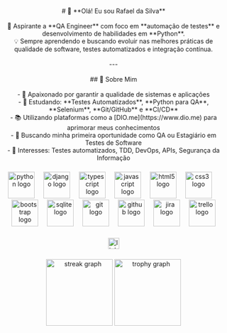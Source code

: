 <p align="center"># 👋 **Olá! Eu sou Rafael da Silva**<br><br>🎯 Aspirante a **QA Engineer** com foco em **automação de testes** e desenvolvimento de habilidades em **Python**.  <br>💡 Sempre aprendendo e buscando evoluir nas melhores práticas de qualidade de software, testes automatizados e integração contínua.  <br><br>---<br><br>## 🚀 Sobre Mim<br><br>- 🧪 Apaixonado por garantir a qualidade de sistemas e aplicações<br>- 📘 Estudando: **Testes Automatizados**, **Python para QA**, **Selenium**, **Git/GitHub** e **CI/CD**<br>- 📚 Utilizando plataformas como a [DIO.me](https://www.dio.me) para aprimorar meus conhecimentos<br>- 💼 Buscando minha primeira oportunidade como QA ou Estagiário em Testes de Software<br>- 🌱 Interesses: Testes automatizados, TDD, DevOps, APIs, Segurança da Informação</p>

###

<div align="center">
  <img src="https://skillicons.dev/icons?i=py" height="60" alt="python logo"  />
  <img width="12" />
  <img src="https://skillicons.dev/icons?i=django" height="60" alt="django logo"  />
  <img width="12" />
  <img src="https://skillicons.dev/icons?i=ts" height="60" alt="typescript logo"  />
  <img width="12" />
  <img src="https://skillicons.dev/icons?i=js" height="60" alt="javascript logo"  />
  <img width="12" />
  <img src="https://skillicons.dev/icons?i=html" height="60" alt="html5 logo"  />
  <img width="12" />
  <img src="https://skillicons.dev/icons?i=css" height="60" alt="css3 logo"  />
  <img width="12" />
  <img src="https://skillicons.dev/icons?i=bootstrap" height="60" alt="bootstrap logo"  />
  <img width="12" />
  <img src="https://skillicons.dev/icons?i=sqlite" height="60" alt="sqlite logo"  />
  <img width="12" />
  <img src="https://skillicons.dev/icons?i=git" height="60" alt="git logo"  />
  <img width="12" />
  <img src="https://skillicons.dev/icons?i=github" height="60" alt="github logo"  />
  <img width="12" />
  <img src="https://img.shields.io/badge/Jira-0052CC?logo=jira&logoColor=white&style=for-the-badge" height="60" alt="jira logo"  />
  <img width="12" />
  <img src="https://img.shields.io/badge/Trello-0052CC?logo=trello&logoColor=white&style=for-the-badge" height="60" alt="trello logo"  />
</div>

###

<div align="center">
  <a href="https://www.linkedin.com/in/rafael-da-silva-393694266/" target="_blank">
    <img src="https://img.shields.io/static/v1?message=LinkedIn&logo=linkedin&label=&color=0077B5&logoColor=white&labelColor=&style=for-the-badge" height="25" alt="linkedin logo"  />
  </a>
</div>

###

<div align="center">
  <img src="https://streak-stats.demolab.com?user=RafaelDaSilva-DEV&locale=en&mode=daily&theme=dracula&hide_border=false&border_radius=5&order=3" height="150" alt="streak graph"  />
  <img src="https://github-profile-trophy.vercel.app?username=RafaelDaSilva-DEV&theme=dracula&column=-1&row=1&margin-w=8&margin-h=8&no-bg=false&no-frame=false&order=4" height="150" alt="trophy graph"  />
</div>

###
